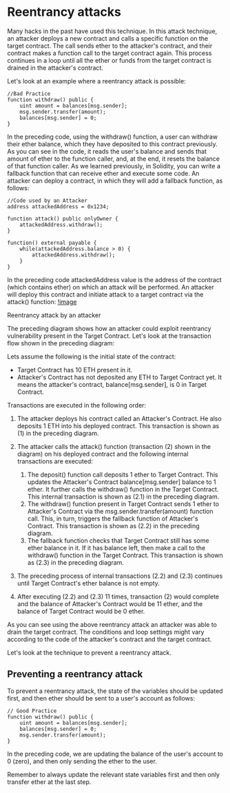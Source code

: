# Reentrancy attacks

Many hacks in the past have used this technique. In this attack technique, an attacker deploys a new contract and calls a specific function on the target contract. The call sends ether to the attacker's contract, and their contract makes a function call to the target contract again. This process continues in a loop until all the ether or funds from the target contract is drained in the attacker's contract.

Let's look at an example where a reentrancy attack is possible:

```
//Bad Practice
function withdraw() public {
    uint amount = balances[msg.sender];
    msg.sender.transfer(amount);
    balances[msg.sender] = 0;
}
```

In the preceding code, using the withdraw() function, a user can withdraw their ether balance, which they have deposited to this contract previously. As you can see in the code, it reads the user's balance and sends that amount of ether to the function caller, and, at the end, it resets the balance of that function caller. As we learned previously, in Solidity, you can write a fallback function that can receive ether and execute some code. An attacker can deploy a contract, in which they will add a fallback function, as follows:

```
//Code used by an Attacker
address attackedAddress = 0x1234;

function attack() public onlyOwner {
    attackedAddress.withdraw();
}

function() external payable {
    while(attackedAddress.balance > 0) {
        attackedAddress.withdraw();
    }
}
```

In the preceding code attackedAddress value is the address of the contract (which contains ether) on which an attack will be performed. An attacker will deploy this contract and initiate attack to a target contract via the attack() function:
[!image](reentrency-attack.png)

Reentrancy attack by an attacker

The preceding diagram shows how an attacker could exploit reentrancy vulnerability present in the Target Contract. Let's look at the transaction flow shown in the preceding diagram:

Lets assume the following is the initial state of the contract:

- Target Contract has 10 ETH present in it.
- Attacker's Contract has not deposited any ETH to Target Contract yet. It means the attacker's contract, balance[msg.sender], is 0 in Target Contract.

Transactions are executed in the following order:

1. The attacker deploys his contract called an Attacker's Contract. He also deposits 1 ETH into his deployed contract. This transaction is shown as (1) in the preceding diagram.

2. The attacker calls the attack() function (transaction (2) shown in the diagram) on his deployed contract and the following internal transactions are executed:

   1. The deposit() function call deposits 1 ether to Target Contract. This updates the Attacker's Contract balance[msg.sender] balance to 1 ether. It further calls the withdraw() function in the Target Contract. This internal transaction is shown as (2.1) in the preceding diagram.
   2. The withdraw() function present in Target Contract sends 1 ether to Attacker's Contract via the msg.sender.transfer(amount) function call. This, in turn, triggers the fallback function of Attacker's Contract. This transaction is shown as (2.2) in the preceding diagram.
   3. The fallback function checks that Target Contract still has some ether balance in it. If it has balance left, then make a call to the withdraw() function in the Target Contract. This transaction is shown as (2.3) in the preceding diagram.

3. The preceding process of internal transactions (2.2) and (2.3) continues until Target Contract's ether balance is not empty.
4. After executing (2.2) and (2.3) 11 times, transaction (2) would complete and the balance of Attacker's Contract would be 11 ether, and the balance of Target Contract would be 0 ether.

As you can see using the above reentrancy attack an attacker was able to drain the target contract. The conditions and loop settings might vary according to the code of the attacker's contract and the target contract.

Let's look at the technique to prevent a reentrancy attack.

## Preventing a reentrancy attack

To prevent a reentrancy attack, the state of the variables should be updated first, and then ether should be sent to a user's account as follows:

```
// Good Practice
function withdraw() public {
    uint amount = balances[msg.sender];
    balances[msg.sender] = 0;
    msg.sender.transfer(amount);
}
```

In the preceding code, we are updating the balance of the user's account to 0 (zero), and then only sending the ether to the user.

Remember to always update the relevant state variables first and then only transfer ether at the last step.
